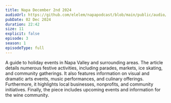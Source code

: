 ```yaml
---
title: Napa December 2nd 2024
audioUrl: https://github.com/elelem/napapodcast/blob/main/public/audio/episode-3.m4a?raw=true
pubDate: 02 Dec 2024
duration: 22:42
size: 11
explicit: false
episode: 3
season: 1
episodeType: full
---
```

A guide to holiday events in Napa Valley and surrounding areas. The article details numerous festive activities, including parades, markets, ice skating, and community gatherings. It also features information on visual and dramatic arts events, music performances, and culinary offerings. Furthermore, it highlights local businesses, nonprofits, and community initiatives. Finally, the piece includes upcoming events and information for the wine community.